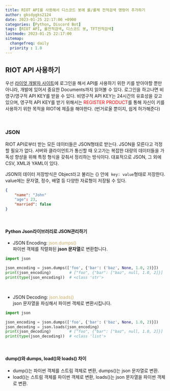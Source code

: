 ```yaml
---
title: RIOT API를 사용해서 디스코드 봇에 롤/롤체 전적검색 명렁어 추가하기
author: gksdygks2124
date: 2023-01-25 22:17:00 +0900
categories: [Python, Discord Bot]
tags: [RIOT API, 롤전적검색, 디스코드 봇, TFT전적검색]
lastmode: 2023-01-25 22:17:00
sitemap:
  changefreq: daily
  priority : 1.0
---
```


## <b>RIOT API 사용하기</b>
우선 <a href="https://developer.riotgames.com/">라이엇 개발자 사이트</a>에 로그인을 해서 API를 사용하기 위한 키를 받아야할 뿐만 아니라, 개발에 있어서 중요한 Documents까지 읽어볼 수 있다. 로그인을 하고나면 비영구/영구적 API KEY를 받을 수 있다. 비영구적 API KEY는 24시간의 유효성을 갖고 있으며, 영구적 API KEY를 받기 위해서는 <span style="color:red">REGISTER PRODUCT</span>를 통해 자신이 키를 사용하기 위한 목적을 RIOT에 제출을 해야한다. (번거로울 뿐이지, 쉽게 허가해준다)

<br>

### <b>JSON</b>
RIOT API로부터 받는 모든 데이터들은 JSON형태로 받는다. JSON을 모른다고 걱정할 필요가 없다. 서버와 클라이언트가 통신할 때 오고가는 복잡한 대량의 데이터들을 가독성 향샹을 위해 특정 형식을 갖춰서 정리하는 방식이다. 대표적으로 JSON, 그 외에 CSV, XML과 YAML이 있다.

JSON의 데이터 저장방식은 Object라고 불리는 {} 안에&nbsp; ```key: value```형태로 저장한다. value에는 문자열, 정수, 배열 등 다양한 자료형이 저장될 수 있다.
```JSON
{
    "name": "John"
    "age": 23,
    "married": false
}
```
<br>

#### <b>Python Json라이브러리로 JSON관리하기</b>
- JSON Encoding: <span style="color:#cbac69">json.dumps()</span>  
파이썬 객체를 직렬화된 <b>json 문자열</b>로 변환합니다.
```python
import json

json_encoding = json.dumps(['foo', {'bar': ('baz', None, 1.0, 2)}])
print(json_encoding)        # ["foo", {"bar": ["baz", null, 1.0, 2]}]
print(type(json_encoding))  # <class 'str'>
```

<br>

- JSON Decoding: <span style="color:#cbac69">json.loads()</span>  
json 문자열을 파싱해서 파이썬 객체로 변환시킵니다.
```python
import json

json_encoding = json.dumps(['foo', {'bar': ('baz', None, 1.0, 2)}])
json_decoding = json.loads(json_encoding)
print(json_decoding)        # ["foo", {"bar": ["baz", null, 1.0, 2]}]
print(type(json_decoding))  # <class 'list'>
```

<br>

#### <b>dump()와 dumps, load()와 loads() 차이</b>
- dump()는 파이썬 객체를 스트림 객체로 변환, dumps()는 json 문자열로 변환.
- load()는 스트림 객체를 파이썬 객체로 변환, loads()는 json 문자열을 파이썬 객체로 변환.
